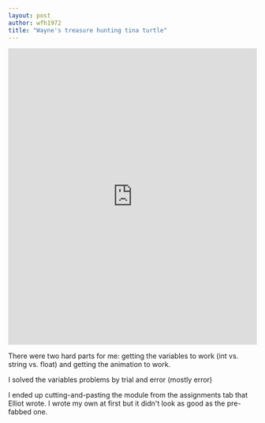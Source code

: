 ```yaml
--- 
layout: post
author: wfh1972
title: "Wayne's treasure hunting tina turtle"
---
```



<iframe src="https://trinket.io/embed/python/832f39af04" width="100%" height="600" frameborder="0" marginwidth="0" marginheight="0" allowfullscreen></iframe>

There were two hard parts for me: getting the variables to work (int vs. string vs. float) and getting the animation to work. 

I solved the variables problems by trial and error (mostly error)

I ended up cutting-and-pasting the module from the assignments tab that Elliot wrote. I wrote my own at first but it didn't look as good as the pre-fabbed one.
